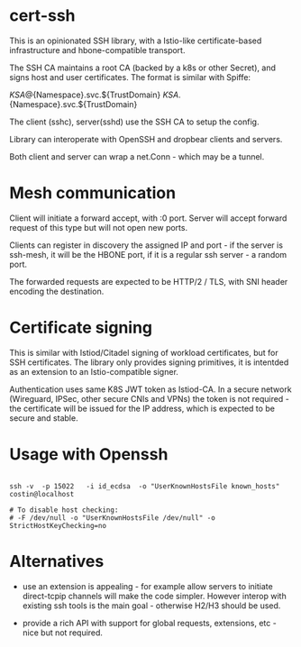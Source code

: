 # cert-ssh

This is an opinionated SSH library, with a Istio-like
certificate-based infrastructure and hbone-compatible transport.

The SSH CA maintains a root CA (backed by a k8s or other Secret), and signs
host and user certificates. The format is similar with Spiffe:

  ${KSA}@${Namespace}.svc.${TrustDomain}
  ${KSA}.${Namespace}.svc.${TrustDomain}

The client (sshc), server(sshd) use the SSH CA to setup the config.

Library can interoperate with OpenSSH and dropbear clients and servers.

Both client and server can wrap a net.Conn - which may be a tunnel.

# Mesh communication

Client will initiate a forward accept, with :0 port. Server will accept
forward request of this type but will not open new ports.

Clients can register in discovery the assigned IP and port - if the
server is ssh-mesh, it will be the HBONE port, if it is a regular 
ssh server - a random port. 

The forwarded requests are expected to be HTTP/2 / TLS, with SNI 
header encoding the destination.

# Certificate signing

This is similar with Istiod/Citadel signing of workload certificates,
but for SSH certificates. The library only provides signing primitives, 
it is intentded as an extension to an Istio-compatible signer.

Authentication uses same K8S JWT token as Istiod-CA.
In a secure network (Wireguard, IPSec, other secure CNIs and VPNs) the 
token is not required - the certificate will be issued for the 
IP address, which is expected to be secure and stable. 

# Usage with Openssh


```shell

ssh -v  -p 15022   -i id_ecdsa  -o "UserKnownHostsFile known_hosts" costin@localhost

# To disable host checking:
# -F /dev/null -o "UserKnownHostsFile /dev/null" -o StrictHostKeyChecking=no
```

# Alternatives

- use an extension is appealing - for example allow servers to initiate direct-tcpip 
channels will make the code simpler. However interop with existing ssh tools is the
main goal - otherwise H2/H3 should be used.

- provide a rich API with support for global requests, extensions, etc - nice but 
not required.
